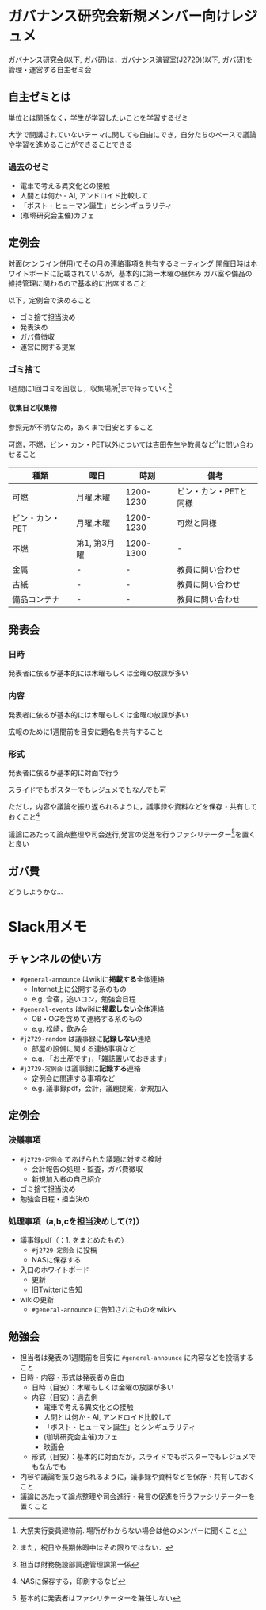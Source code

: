# ガバナンス研究会新規メンバー向けレジュメ

ガバナンス研究会(以下,  ガバ研)は，ガバナンス演習室(J2729)(以下,  ガバ研)を管理・運営する自主ゼミ会

## 自主ゼミとは

単位とは関係なく，学生が学習したいことを学習するゼミ

大学で開講されていないテーマに関しても自由にでき，自分たちのペースで議論や学習を進めることができることできる

### 過去のゼミ

- 電車で考える異文化との接触
- 人間とは何か - AI, アンドロイド比較して
- 「ポスト・ヒューマン誕生」とシンギュラリティ
- (珈琲研究会主催)カフェ

## 定例会

対面(オンライン併用)でその月の連絡事項を共有するミーティング
開催日時はホワイトボードに記載されているが，基本的に第一木曜の昼休み
ガバ室や備品の維持管理に関わるので基本的に出席すること

以下，定例会で決めること

- ゴミ捨て担当決め
- 発表決め
- ガバ費徴収
- 運営に関する提案

### ゴミ捨て

1週間に1回ゴミを回収し，収集場所[^place]まで持っていく[^caution]

[^place]: 大祭実行委員建物前. 場所がわからない場合は他のメンバーに聞くこと
[^caution]: また，祝日や長期休暇中はその限りではない．

#### 収集日と収集物

参照元が不明なため，あくまで目安とすること

可燃，不燃，ビン・カン・PET以外については吉田先生や教員など[^tantou]に問い合わせること

[^tantou]: 担当は財務施設部調達管理課第一係

|種類|曜日|時刻|備考|
|-|-|-|-|
|可燃|月曜,木曜|1200-1230|ビン・カン・PETと同様|
|ビン・カン・PET|月曜,木曜|1200-1230|可燃と同様|
|不燃|第1, 第3月曜|1200-1300|-|
|金属|-|-|教員に問い合わせ|
|古紙|-|-|教員に問い合わせ|
|備品コンテナ|-|-|教員に問い合わせ|

## 発表会

### 日時

発表者に依るが基本的には木曜もしくは金曜の放課が多い

### 内容

発表者に依るが基本的には木曜もしくは金曜の放課が多い

広報のために1週間前を目安に題名を共有すること

### 形式

発表者に依るが基本的に対面で行う

スライドでもポスターでもレジュメでもなんでも可

ただし，内容や議論を振り返られるように，議事録や資料などを保存・共有しておくこと[^share]

議論にあたって論点整理や司会進行,発言の促進を行うファシリテーター[^fasiri]を置くと良い

[^share]: NASに保存する，印刷するなど
[^fasiri]: 基本的に発表者はファシリテーターを兼任しない

## ガバ費

どうしようかな…

# Slack用メモ

## チャンネルの使い方
* `#general-announce` はwikiに**掲載する**全体連絡
  * Internet上に公開する系のもの
  * e.g. 合宿，追いコン，勉強会日程
* `#general-events` はwikiに**掲載しない**全体連絡
  * OB・OGを含めて連絡する系のもの
  * e.g. 松崎，飲み会
* `#j2729-random` は議事録に**記録しない**連絡
  * 部屋の設備に関する連絡事項など
  * e.g. 「お土産です」，「雑誌置いておきます」
* `#j2729-定例会` は議事録に**記録する**連絡
  * 定例会に関連する事項など
  * e.g. 議事録pdf，会計，議題提案，新規加入

## 定例会

### 決議事項

* `#j2729-定例会` であげられた議題に対する検討
  * 会計報告の処理・監査，ガバ費徴収
  * 新規加入者の自己紹介
* ゴミ捨て担当決め
* 勉強会日程・担当決め

### 処理事項（a,b,cを担当決めして(?)）

* 議事録pdf（：1. をまとめたもの）
  * `#j2729-定例会` に投稿
  * NASに保存する
* 入口のホワイトボード
  * 更新
  * 旧Twitterに告知
* wikiの更新
  * `#general-announce` に告知されたものをwikiへ

## 勉強会

* 担当者は発表の1週間前を目安に `#general-announce` に内容などを投稿すること
* 日時・内容・形式は発表者の自由
  * 日時（目安）：木曜もしくは金曜の放課が多い
  * 内容（目安）：過去例
    * 電車で考える異文化との接触
    * 人間とは何か - AI, アンドロイド比較して
    * 「ポスト・ヒューマン誕生」とシンギュラリティ
    * (珈琲研究会主催)カフェ
    * 映画会
  * 形式（目安）：基本的に対面だが，スライドでもポスターでもレジュメでもなんでも
* 内容や議論を振り返られるように，議事録や資料などを保存・共有しておくこと
* 議論にあたって論点整理や司会進行・発言の促進を行うファシリテーターを置くこと

